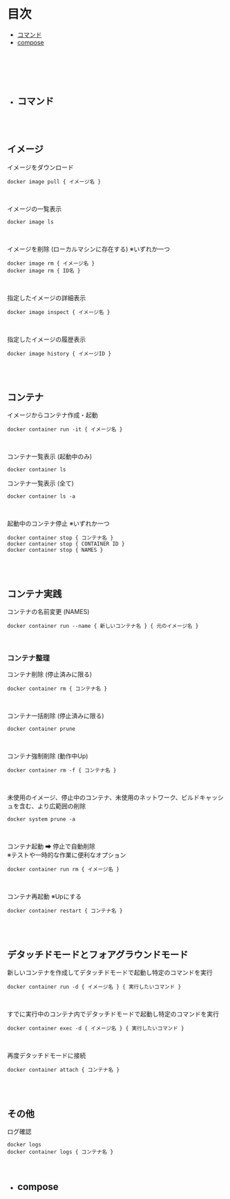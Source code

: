 # 目次

- [コマンド](#command)
- [compose](#compose)
  

<br><br><br><br>

<a name="command"></a>
 - ## コマンド

<br><br>

## イメージ

イメージをダウンロード
```docker:docker
docker image pull { イメージ名 }
```
<br>

イメージの一覧表示
```docker:docker
docker image ls
```
<br>

イメージを削除 (ローカルマシンに存在する)
※いずれか一つ
```docker:docker
docker image rm { イメージ名 }
docker image rm { ID名 }
```

<br>

指定したイメージの詳細表示
```docker:Docker
docker image inspect { イメージ名 }
```

<br>

指定したイメージの履歴表示
```docker:Docker
docker image history { イメージID }
```

<br>
<br>

## コンテナ

イメージからコンテナ作成・起動
```docker:docker
docker container run -it { イメージ名 }
```
<br>

コンテナ一覧表示 (起動中のみ)
```docker:docker
docker container ls
```
コンテナ一覧表示 (全て)
```docker:docker
docker container ls -a 
```
<br>

起動中のコンテナ停止
※いずれか一つ
```docker:docker
docker container stop { コンテナ名 }
docker container stop { CONTAINER ID }
docker container stop { NAMES }
```

<br>
<br>

## コンテナ実践

コンテナの名前変更 (NAMES)
```docker
docker container run --name { 新しいコンテナ名 } { 元のイメージ名 }	
```

<br>

### コンテナ整理
コンテナ削除 (停止済みに限る)
```docker:docker
docker container rm { コンテナ名 }
```

<br>

コンテナ一括削除 (停止済みに限る)
```docker
docker container prune
```

<br>

コンテナ強制削除 (動作中Up)
```docker
docker container rm -f { コンテナ名 }
```
<br>

未使用のイメージ、停止中のコンテナ、未使用のネットワーク、ビルドキャッシュを含む、より広範囲の削除
```docker
docker system prune -a
```

<br>

コンテナ起動 ➡ 停止で自動削除<br>
※テストや一時的な作業に便利なオプション
```docker
docker container run rm { イメージ名 }
```

<br>

コンテナ再起動
※Upにする
```docker
docker container restart { コンテナ名 }
```

<br>
<br>

## デタッチドモードとフォアグラウンドモード

新しいコンテナを作成してデタッチドモードで起動し特定のコマンドを実行
```docker
docker container run -d { イメージ名 } { 実行したいコマンド }			
```

<br>

すでに実行中のコンテナ内でデタッチドモードで起動し特定のコマンドを実行
```docker
docker container exec -d { イメージ名 } { 実行したいコマンド }			
```
<br>

再度デタッチドモードに接続
```docker
docker container attach { コンテナ名 }
```

<br>
<br>

## その他

ログ確認
```docker
docker logs
docker container logs { コンテナ名 }
```
<br>



<a name="compose"></a>
 - ## compose
